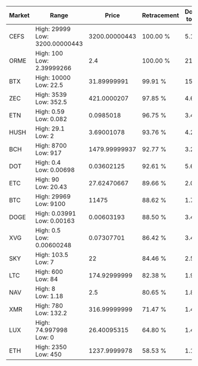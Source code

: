 | Market | Range | Price| Retracement | Doubles to 50% |
| --- | --- | --- | --- | --- |
| CEFS | High: 29999<br />Low: 3200.00000443 | 3200.00000443 | 100.00 % | 5.19 |
| ORME | High: 100<br />Low: 2.39999266 | 2.4 | 100.00 % | 21.33 |
| BTX | High: 10000<br />Low: 22.5 | 31.89999991 | 99.91 % | 157.09 |
| ZEC | High: 3539<br />Low: 352.5 | 421.0000207 | 97.85 % | 4.62 |
| ETN | High: 0.59<br />Low: 0.082 | 0.0985018 | 96.75 % | 3.41 |
| HUSH | High: 29.1<br />Low: 2 | 3.69001078 | 93.76 % | 4.21 |
| BCH | High: 8700<br />Low: 917 | 1479.99999937 | 92.77 % | 3.25 |
| DOT | High: 0.4<br />Low: 0.00698 | 0.03602125 | 92.61 % | 5.65 |
| ETC | High: 90<br />Low: 20.43 | 27.62470667 | 89.66 % | 2.00 |
| BTC | High: 29969<br />Low: 9100 | 11475 | 88.62 % | 1.70 |
| DOGE | High: 0.03991<br />Low: 0.00163 | 0.00603193 | 88.50 % | 3.44 |
| XVG | High: 0.5<br />Low: 0.00600248 | 0.07307701 | 86.42 % | 3.46 |
| SKY | High: 103.5<br />Low: 7 | 22 | 84.46 % | 2.51 |
| LTC | High: 600<br />Low: 84 | 174.92999999 | 82.38 % | 1.96 |
| NAV | High: 8<br />Low: 1.18 | 2.5 | 80.65 % | 1.84 |
| XMR | High: 780<br />Low: 132.2 | 316.99999999 | 71.47 % | 1.44 |
| LUX | High: 74.997998<br />Low: 0 | 26.40095315 | 64.80 % | 1.42 |
| ETH | High: 2350<br />Low: 450 | 1237.9999978 | 58.53 % | 1.13 |
